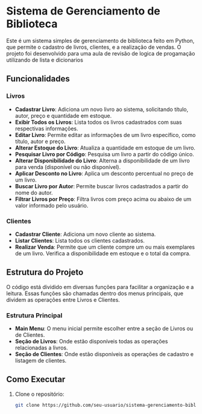 # Sistema de Gerenciamento de Biblioteca

Este é um sistema simples de gerenciamento de biblioteca feito em Python, que permite o cadastro de livros, clientes, e a realização de vendas. O projeto foi desenvolvido para uma aula de revisão de logica de progamação utilizando de lista e dicionarios

## Funcionalidades

### Livros
- **Cadastrar Livro**: Adiciona um novo livro ao sistema, solicitando título, autor, preço e quantidade em estoque.
- **Exibir Todos os Livros**: Lista todos os livros cadastrados com suas respectivas informações.
- **Editar Livro**: Permite editar as informações de um livro específico, como título, autor e preço.
- **Alterar Estoque do Livro**: Atualiza a quantidade em estoque de um livro.
- **Pesquisar Livro por Código**: Pesquisa um livro a partir do código único.
- **Alterar Disponibilidade do Livro**: Alterna a disponibilidade de um livro para venda (disponível ou não disponível).
- **Aplicar Desconto no Livro**: Aplica um desconto percentual no preço de um livro.
- **Buscar Livro por Autor**: Permite buscar livros cadastrados a partir do nome do autor.
- **Filtrar Livros por Preço**: Filtra livros com preço acima ou abaixo de um valor informado pelo usuário.

### Clientes
- **Cadastrar Cliente**: Adiciona um novo cliente ao sistema.
- **Listar Clientes**: Lista todos os clientes cadastrados.
- **Realizar Venda**: Permite que um cliente compre um ou mais exemplares de um livro. Verifica a disponibilidade em estoque e o total da compra.

## Estrutura do Projeto

O código está dividido em diversas funções para facilitar a organização e a leitura. Essas funções são chamadas dentro dos menus principais, que dividem as operações entre Livros e Clientes.

### Estrutura Principal

- **Main Menu**: O menu inicial permite escolher entre a seção de Livros ou de Clientes.
- **Seção de Livros**: Onde estão disponíveis todas as operações relacionadas a livros.
- **Seção de Clientes**: Onde estão disponíveis as operações de cadastro e listagem de clientes.


## Como Executar

1. Clone o repositório:
   ```bash
   git clone https://github.com/seu-usuario/sistema-gerenciamento-biblioteca.git
